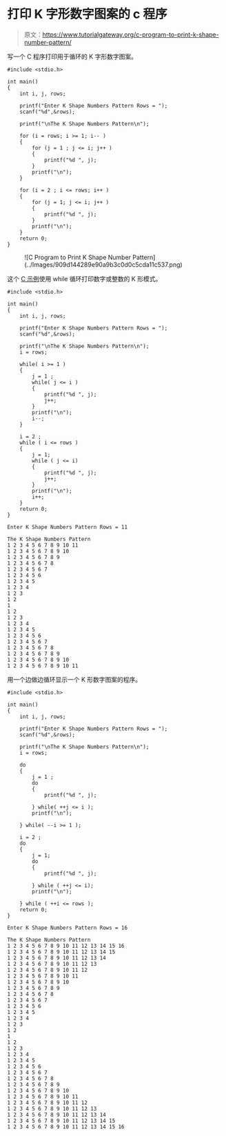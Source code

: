 # 打印 K 字形数字图案的 c 程序

> 原文：<https://www.tutorialgateway.org/c-program-to-print-k-shape-number-pattern/>

写一个 C 程序打印用于循环的 K 字形数字图案。

```
#include <stdio.h>

int main()
{
    int i, j, rows;

    printf("Enter K Shape Numbers Pattern Rows = ");
    scanf("%d",&rows);

    printf("\nThe K Shape Numbers Pattern\n"); 

    for (i = rows; i >= 1; i-- ) 
	{
		for (j = 1 ; j <= i; j++ ) 	
		{
			printf("%d ", j);
		}
		printf("\n");
	}

	for (i = 2 ; i <= rows; i++ ) 
	{
		for (j = 1; j <= i; j++ ) 	
		{
			printf("%d ", j);
		}
		printf("\n");
	}
    return 0;
}
```

<figure class="wp-block-image size-large">![C Program to Print K Shape Number Pattern](../Images/909d144289e90a9b3c0d0c5cda11c537.png)</figure>

这个 [C 示例](https://www.tutorialgateway.org/c-programming-examples/)使用 while 循环打印数字或整数的 K 形模式。

```
#include <stdio.h>

int main()
{
    int i, j, rows;

    printf("Enter K Shape Numbers Pattern Rows = ");
    scanf("%d",&rows);

    printf("\nThe K Shape Numbers Pattern\n"); 
    i = rows;

    while( i >= 1 ) 
	{
		j = 1 ;
		while( j <= i ) 	
		{
			printf("%d ", j);
			j++;
		}
		printf("\n");
		i--;
	}

	i = 2 ;
	while ( i <= rows ) 
	{
		j = 1;
		while ( j <= i) 	
		{
			printf("%d ", j);
			j++;
		}
		printf("\n");
		i++;
	}
    return 0;
}
```

```
Enter K Shape Numbers Pattern Rows = 11

The K Shape Numbers Pattern
1 2 3 4 5 6 7 8 9 10 11 
1 2 3 4 5 6 7 8 9 10 
1 2 3 4 5 6 7 8 9 
1 2 3 4 5 6 7 8 
1 2 3 4 5 6 7 
1 2 3 4 5 6 
1 2 3 4 5 
1 2 3 4 
1 2 3 
1 2 
1 
1 2 
1 2 3 
1 2 3 4 
1 2 3 4 5 
1 2 3 4 5 6 
1 2 3 4 5 6 7 
1 2 3 4 5 6 7 8 
1 2 3 4 5 6 7 8 9 
1 2 3 4 5 6 7 8 9 10 
1 2 3 4 5 6 7 8 9 10 11
```

用一个边做边循环显示一个 K 形数字图案的程序。

```
#include <stdio.h>

int main()
{
    int i, j, rows;

    printf("Enter K Shape Numbers Pattern Rows = ");
    scanf("%d",&rows);

    printf("\nThe K Shape Numbers Pattern\n"); 
    i = rows;

    do
	{
		j = 1 ;
		do 	
		{
			printf("%d ", j);

		} while( ++j <= i );
		printf("\n");

	} while( --i >= 1 );

	i = 2 ;
	do 
	{
		j = 1;
		do 	
		{
			printf("%d ", j);

		} while ( ++j <= i);
		printf("\n");

	} while ( ++i <= rows );
    return 0;
}
```

```
Enter K Shape Numbers Pattern Rows = 16

The K Shape Numbers Pattern
1 2 3 4 5 6 7 8 9 10 11 12 13 14 15 16 
1 2 3 4 5 6 7 8 9 10 11 12 13 14 15 
1 2 3 4 5 6 7 8 9 10 11 12 13 14 
1 2 3 4 5 6 7 8 9 10 11 12 13 
1 2 3 4 5 6 7 8 9 10 11 12 
1 2 3 4 5 6 7 8 9 10 11 
1 2 3 4 5 6 7 8 9 10 
1 2 3 4 5 6 7 8 9 
1 2 3 4 5 6 7 8 
1 2 3 4 5 6 7 
1 2 3 4 5 6 
1 2 3 4 5 
1 2 3 4 
1 2 3 
1 2 
1 
1 2 
1 2 3 
1 2 3 4 
1 2 3 4 5 
1 2 3 4 5 6 
1 2 3 4 5 6 7 
1 2 3 4 5 6 7 8 
1 2 3 4 5 6 7 8 9 
1 2 3 4 5 6 7 8 9 10 
1 2 3 4 5 6 7 8 9 10 11 
1 2 3 4 5 6 7 8 9 10 11 12 
1 2 3 4 5 6 7 8 9 10 11 12 13 
1 2 3 4 5 6 7 8 9 10 11 12 13 14 
1 2 3 4 5 6 7 8 9 10 11 12 13 14 15 
1 2 3 4 5 6 7 8 9 10 11 12 13 14 15 16
```